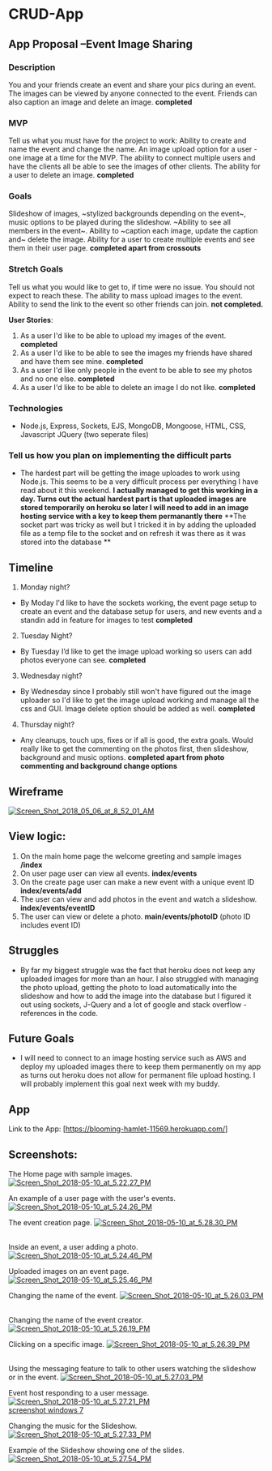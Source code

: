 # CRUD-App

## App Proposal –Event Image Sharing

### Description
You and your friends create an event and share your pics during an event. The images can be viewed by anyone connected to the event. Friends can also caption an image and delete an image.
**completed**

### MVP
Tell us what you must have for the project to work:
Ability to create and name the event and change the name. An image upload option for a user - one image at a time for the MVP. The ability to connect multiple users and have the clients all be able to see the images of other clients. The ability for a user to delete an image. **completed**

### Goals
Slideshow of images, ~stylized backgrounds depending on the event~, music options to be played during the slideshow. ~Ability to see all members in the event~. Ability to ~caption each image, update the caption and~ delete the image. Ability for a user to create multiple events and see them in their user page. **completed apart from crossouts**

### Stretch Goals
Tell us what you would like to get to, if time were no issue. You should not expect to reach these.
The ability to mass upload images to the event. Ability to send the link to the event so other friends can join.
**not completed.**

**User Stories**:

1. As a user I'd like to be able to upload my images of the event. **completed**
2. As a user I'd like to be able to see the images my friends have shared and have them see mine. **completed**
3. As a user I'd like only people in the event to be able to see my photos and no one else. **completed**
4. As a user I'd like to be able to delete an image I do not like. **completed**

### Technologies
*   Node.js, Express, Sockets, EJS, MongoDB, Mongoose, HTML, CSS, Javascript JQuery (two seperate files)

### Tell us how you plan on implementing the difficult parts
* The hardest part will be getting the image uploades to work using Node.js. This seems to be a very difficult process per everything I have read about it this weekend. **I actually managed to get this working in a day. Turns out the actual hardest part is that uploaded images are stored temporarily on heroku so later I will need to add in an image hosting service with a key to keep them permanantly there**
**The socket part was tricky as well but I tricked it in by adding the uploaded file as a temp file to the socket and on refresh it was there as it was stored into the database **

## Timeline
1.   Monday night?
* By Moday I'd like to have the sockets working, the event page setup to create an event and the database setup for users, and new events and a standin add in feature for images to test **completed**

2.  Tuesday Night?
* By Tuesday I’d like to get the image upload working so users can add photos everyone can see. **completed**

3.  Wednesday night?
* By Wednesday since I probably still won't have figured out the image uploader so I'd like to get the image upload working and manage all the css and GUI. Image delete option should be added as well. **completed**

4.  Thursday night?
* Any cleanups, touch ups, fixes or if all is good, the extra goals. Would really like to get the commenting on the photos first, then slideshow, background and music options. **completed apart from photo commenting and background change options**


## Wireframe
<a href="https://ibb.co/m23zeS"><img src="https://preview.ibb.co/jNjSYn/Screen_Shot_2018_05_06_at_8_52_01_AM.png" alt="Screen_Shot_2018_05_06_at_8_52_01_AM" border="0"></a>

## View logic:
1. On the main home page the welcome greeting and sample images **/index**
2. On user page user can view all events. **index/events**
3.  On the create page user can make a new event with a unique event ID **index/events/add**
4. The user can view and add photos in the event and watch a slideshow. **index/events/eventID**
5. The user can view or delete a photo. **main/events/photoID** (photo ID includes event ID)


## Struggles
* By far my biggest struggle was the fact that heroku does not keep any uploaded images for more than an hour.  I also struggled with managing the photo upload, getting the photo to load automatically into the slideshow and how to add the image into the database but I figured it out using sockets, J-Query and a lot of google and stack overflow - references in the code.

## Future Goals
*  I will need to connect to an image hosting service such as AWS and deploy my uploaded images there to keep them permanently on my app as turns out heroku does not allow for permanent file upload hosting.  I will probably implement this goal next week with my buddy.

## App
 Link to the App: [https://blooming-hamlet-11569.herokuapp.com/]

 ## Screenshots:

 The Home page with sample images.
 <a href='https://postimg.cc/image/spus1xs9j/' target='_blank'><img src='https://s7.postimg.cc/49cm7griz/Screen_Shot_2018-05-10_at_5.22.27_PM.png' border='0' alt='Screen_Shot_2018-05-10_at_5.22.27_PM'/></a>


 An example of a user page with the user's events.
 <a href='https://postimg.cc/image/h0qse51cn/' target='_blank'><img src='https://s7.postimg.cc/4m40dt9uj/Screen_Shot_2018-05-10_at_5.24.26_PM.png' border='0' alt='Screen_Shot_2018-05-10_at_5.24.26_PM'/></a>

 The event creation page.
 <a href='https://postimg.cc/image/5po4pkk53/' target='_blank'><img src='https://s7.postimg.cc/jw3vksv0b/Screen_Shot_2018-05-10_at_5.28.30_PM.png' border='0' alt='Screen_Shot_2018-05-10_at_5.28.30_PM'/></a><br /><a href='https://postimages.org/'></a><br />


 Inside an event, a user adding a photo.
 <a href='https://postimg.cc/image/c239zhuxz/' target='_blank'><img src='https://s7.postimg.cc/ogq1ztmgb/Screen_Shot_2018-05-10_at_5.24.46_PM.png' border='0' alt='Screen_Shot_2018-05-10_at_5.24.46_PM'/></a>


 Uploaded images on an event page.
 <a href='https://postimg.cc/image/hq9kqfwqf/' target='_blank'><img src='https://s7.postimg.cc/j5b5f5xtn/Screen_Shot_2018-05-10_at_5.25.46_PM.png' border='0' alt='Screen_Shot_2018-05-10_at_5.25.46_PM'/></a>


Changing the name of the event.
<a href='https://postimg.cc/image/5bmsq8n9j/' target='_blank'><img src='https://s7.postimg.cc/othg66k7f/Screen_Shot_2018-05-10_at_5.26.03_PM.png' border='0' alt='Screen_Shot_2018-05-10_at_5.26.03_PM'/></a><br /><a href='https://postimages.org/'></a><br />


Changing the name of the event creator.
<a href='https://postimg.cc/image/s0bzptrsn/' target='_blank'><img src='https://s7.postimg.cc/crm2c1y4b/Screen_Shot_2018-05-10_at_5.26.19_PM.png' border='0' alt='Screen_Shot_2018-05-10_at_5.26.19_PM'/></a>


Clicking on a specific image.
<a href='https://postimg.cc/image/ew6fd92cn/' target='_blank'><img src='https://s7.postimg.cc/6qodf3e3v/Screen_Shot_2018-05-10_at_5.26.39_PM.png' border='0' alt='Screen_Shot_2018-05-10_at_5.26.39_PM'/></a><br /><a href='https://postimages.org/'></a><br />


Using the messaging feature to talk to other users watching the slideshow or in the event.
<a href='https://postimg.cc/image/ogq205etz/' target='_blank'><img src='https://s7.postimg.cc/xoiagulwb/Screen_Shot_2018-05-10_at_5.27.03_PM.png' border='0' alt='Screen_Shot_2018-05-10_at_5.27.03_PM'/></a>


Event host responding to a user message.
<a href='https://postimg.cc/image/mq70y52af/' target='_blank'><img src='https://s7.postimg.cc/7hh3kd8m3/Screen_Shot_2018-05-10_at_5.27.21_PM.png' border='0' alt='Screen_Shot_2018-05-10_at_5.27.21_PM'/></a><br /><a href='https://postimages.org/app'>screenshot windows 7</a><br />


Changing the music for the Slideshow.
<a href='https://postimages.org/' target='_blank'><img src='https://s7.postimg.cc/b131a766z/Screen_Shot_2018-05-10_at_5.27.33_PM.png' border='0' alt='Screen_Shot_2018-05-10_at_5.27.33_PM'/></a>


Example of the Slideshow showing one of the slides.
<a href='https://postimg.cc/image/3l3rog0hz/' target='_blank'><img src='https://s7.postimg.cc/z4tsyj6ob/Screen_Shot_2018-05-10_at_5.27.54_PM.png' border='0' alt='Screen_Shot_2018-05-10_at_5.27.54_PM'/></a>
